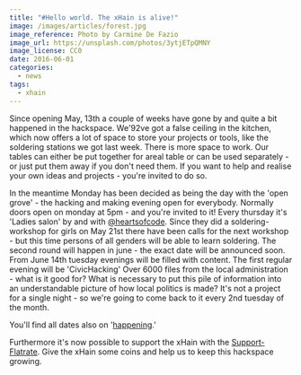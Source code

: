 ```yaml
---
title: "#Hello world. The xHain is alive!"
image: /images/articles/forest.jpg
image_reference: Photo by Carmine De Fazio
image_url: https://unsplash.com/photos/3ytjETpQMNY
image_license: CC0
date: 2016-06-01
categories:
  - news
tags:
  - xhain
---
```


Since opening May, 13th a couple of weeks have gone by and quite a bit happened in the hackspace.
We\'92ve got a false ceiling in the kitchen, which now offers a lot of space to store your projects or tools, like the soldering stations we got last week. There is more space to work. Our tables can either be put together for areal table or can be used separately - or just put them away if you don't need them.
If you want to help and realise your own ideas and projects - you're invited to do so.

<!--more-->

In the meantime Monday has been decided as being the day with the 'open grove' - the hacking and making evening open for everybody. Normally doors open on monday at 5pm - and you're invited to it!
Every thursday it's 'Ladies salon' by and with [@heartsofcode][1]. Since they did a soldering-workshop for girls on May 21st there have been calls for the next workshop - but this time persons of all genders will be able to learn soldering. The second round will happen in june - the exact date will be announced soon.
From June 14th tuesday evenings will be filled with content. The first regular evening will be 'CivicHacking' Over 6000 files from the local administration - what is it good for? What is necessary to put this pile of information into an understandable picture of how local politics is made? It's not a project for a single night - so we're going to come back to it every 2nd tuesday of the month.

You'll find all dates also on '[happening][2].'

Furthermore it's now possible to support the xHain with the [Support-Flatrate][3]. Give the xHain some coins and help us to keep this hackspace growing.

[1]: https://twitter.com/heartsofcode
[2]: https://xhain-hackspace.github.io/en/calendar.html
[3]: https://xhain-hackspace.github.io/en/support.html

